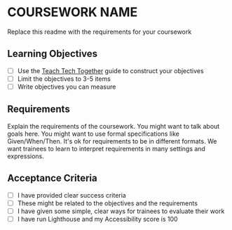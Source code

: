 # COURSEWORK NAME

Replace this readme with the requirements for your coursework

## Learning Objectives
- [ ] Use the [Teach Tech Together](https://teachtogether.tech/en/index.html#s:process-objectives) guide to construct your objectives
- [ ] Limit the objectives to 3-5 items
- [ ] Write objectives you can measure

## Requirements

Explain the requirements of the coursework. You might want to talk about goals here. 
You might want to use formal specifications like Given/When/Then. It's ok for requirements to be in different formats.
We want trainees to learn to interpret requirements in many settings and expressions.

## Acceptance Criteria

- [ ] I have provided clear success criteria
- [ ] These might be related to the objectives and the requirements
- [ ] I have given some simple, clear ways for trainees to evaluate their work
- [ ] I have run Lighthouse and my Accessibility score is 100
